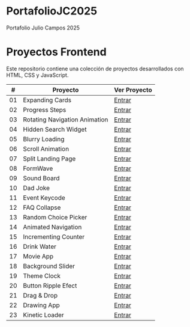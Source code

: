 # PortafolioJC2025
Portafolio Julio Campos 2025 
# Proyectos Frontend

Este repositorio contiene una colección de proyectos desarrollados con HTML, CSS y JavaScript.

| #   | Proyecto                          | Ver Proyecto                              |
| --- | --------------------------------- | --------------------------------------- |
| 01  | Expanding Cards                  | [Entrar](https://itsjulius29.github.io/PortafolioJC2025/ExpandingCards) |
| 02  | Progress Steps                    | [Entrar](https://itsjulius29.github.io/PortafolioJC2025/ProgressSteps) |
| 03  | Rotating Navigation Animation               | [Entrar](https://itsjulius29.github.io/PortafolioJC2025/RotatingNavigationAnimation) |
| 04  | Hidden Search Widget               | [Entrar](https://itsjulius29.github.io/PortafolioJC2025/HiddenSearchWidget) |
| 05  | Blurry Loading                | [Entrar](https://itsjulius29.github.io/PortafolioJC2025/BlurryLoading) |
| 06  | Scroll Animation                | [Entrar](https://itsjulius29.github.io/PortafolioJC2025/ScrollAnimation) |
| 07  | Split Landing Page                | [Entrar](https://itsjulius29.github.io/PortafolioJC2025/SplitLandingPage) |
| 08  | FormWave               | [Entrar](https://itsjulius29.github.io/PortafolioJC2025/FormWave) |
| 09  | Sound Board               | [Entrar](https://itsjulius29.github.io/PortafolioJC2025/SoundBoard) |
| 10  | Dad Joke               | [Entrar](https://itsjulius29.github.io/PortafolioJC2025/DadJoke) |
| 11  | Event Keycode               | [Entrar](https://itsjulius29.github.io/PortafolioJC2025/EventKeycodes) |
| 12  | FAQ Collapse               | [Entrar](https://itsjulius29.github.io/PortafolioJC2025/FaqCollapse) |
| 13  | Random Choice Picker               | [Entrar](https://itsjulius29.github.io/PortafolioJC2025/RandomChoicePicker) |
| 14  | Animated Navigation               | [Entrar](https://itsjulius29.github.io/PortafolioJC2025/AnimatedNavigation) |
| 15  | Incrementing Counter               | [Entrar](https://itsjulius29.github.io/PortafolioJC2025/IncrementingCounter) |
| 16  | Drink Water               | [Entrar](https://itsjulius29.github.io/PortafolioJC2025/DrinkWater) |
| 17  | Movie App               | [Entrar](https://itsjulius29.github.io/PortafolioJC2025/MovieApp) |
| 18  | Background Slider               | [Entrar](https://itsjulius29.github.io/PortafolioJC2025/BackgroundSlider) |
| 19  | Theme Clock               | [Entrar](https://itsjulius29.github.io/PortafolioJC2025/ThemeClock) |
| 20  | Button Ripple Efect               | [Entrar](https://itsjulius29.github.io/PortafolioJC2025/ButtonRippleEfect) |
| 21  | Drag & Drop               | [Entrar](https://itsjulius29.github.io/PortafolioJC2025/Drag&Drop) |
| 22  | Drawing App              | [Entrar](https://itsjulius29.github.io/PortafolioJC2025/DrawingApp) |
| 23  | Kinetic Loader              | [Entrar](https://itsjulius29.github.io/PortafolioJC2025/KineticLoader) |

